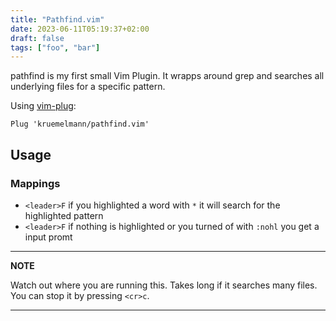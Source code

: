 ```yaml
---
title: "Pathfind.vim"
date: 2023-06-11T05:19:37+02:00
draft: false
tags: ["foo", "bar"]
---
```



pathfind is my first small Vim Plugin. It wrapps around grep and searches all underlying files for a specific pattern.


Using [vim-plug](https://github.com/junegunn/vim-plug):

```vim
Plug 'kruemelmann/pathfind.vim'
```

## Usage

### Mappings

- `<leader>F` if you highlighted a word with `*` it will search for the highlighted pattern
- `<leader>F` if nothing is highlighted or you turned of with `:nohl` you get a input promt

---
**NOTE**

Watch out where you are running this. Takes long if it searches many files.
You can stop it by pressing `<cr>c`.

---


